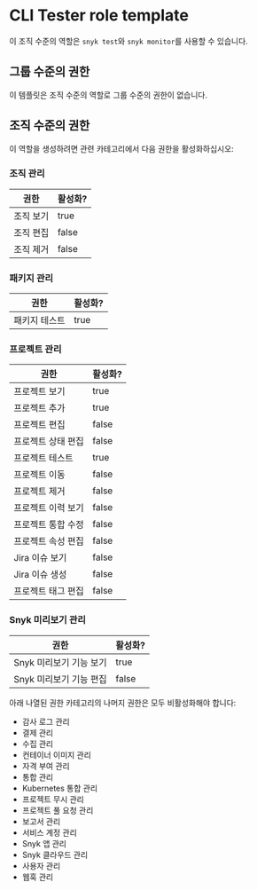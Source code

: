 # CLI Tester role template

이 조직 수준의 역할은 `snyk test`와 `snyk monitor`를 사용할 수 있습니다.

## 그룹 수준의 권한

이 템플릿은 조직 수준의 역할로 그룹 수준의 권한이 없습니다.

## 조직 수준의 권한

이 역할을 생성하려면 관련 카테고리에서 다음 권한을 활성화하십시오:

### 조직 관리

<table><thead><tr><th>권한</th><th data-type="checkbox">활성화?</th></tr></thead><tbody><tr><td>조직 보기</td><td>true</td></tr><tr><td>조직 편집</td><td>false</td></tr><tr><td>조직 제거</td><td>false</td></tr></tbody></table>

### 패키지 관리

<table><thead><tr><th>권한</th><th data-type="checkbox">활성화?</th></tr></thead><tbody><tr><td>패키지 테스트</td><td>true</td></tr></tbody></table>

### 프로젝트 관리

<table><thead><tr><th>권한</th><th data-type="checkbox">활성화?</th></tr></thead><tbody><tr><td>프로젝트 보기</td><td>true</td></tr><tr><td>프로젝트 추가</td><td>true</td></tr><tr><td>프로젝트 편집</td><td>false</td></tr><tr><td>프로젝트 상태 편집</td><td>false</td></tr><tr><td>프로젝트 테스트</td><td>true</td></tr><tr><td>프로젝트 이동</td><td>false</td></tr><tr><td>프로젝트 제거</td><td>false</td></tr><tr><td>프로젝트 이력 보기</td><td>false</td></tr><tr><td>프로젝트 통합 수정</td><td>false</td></tr><tr><td>프로젝트 속성 편집</td><td>false</td></tr><tr><td>Jira 이슈 보기</td><td>false</td></tr><tr><td>Jira 이슈 생성</td><td>false</td></tr><tr><td>프로젝트 태그 편집</td><td>false</td></tr></tbody></table>

### Snyk 미리보기 관리

<table><thead><tr><th>권한</th><th data-type="checkbox">활성화?</th></tr></thead><tbody><tr><td>Snyk 미리보기 기능 보기</td><td>true</td></tr><tr><td>Snyk 미리보기 기능 편집</td><td>false</td></tr></tbody></table>

아래 나열된 권한 카테고리의 나머지 권한은 모두 비활성화해야 합니다:

* 감사 로그 관리
* 결제 관리
* 수집 관리
* 컨테이너 이미지 관리
* 자격 부여 관리
* 통합 관리
* Kubernetes 통합 관리
* 프로젝트 무시 관리
* 프로젝트 풀 요청 관리
* 보고서 관리
* 서비스 계정 관리
* Snyk 앱 관리
* Snyk 클라우드 관리
* 사용자 관리
* 웹훅 관리